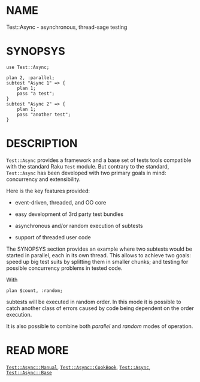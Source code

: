 NAME
====

Test::Async - asynchronous, thread-sage testing

SYNOPSYS
========

    use Test::Async;

    plan 2, :parallel;
    subtest "Async 1" => {
        plan 1;
        pass "a test";
    }
    subtest "Async 2" => {
        plan 1;
        pass "another test";
    }

DESCRIPTION
===========

`Test::Async` provides a framework and a base set of tests tools compatible with the standard Raku `Test` module. But contrary to the standard, `Test::Async` has been developed with two primary goals in mind: concurrency and extensibility.

Here is the key features provided:

  * event-driven, threaded, and OO core

  * easy development of 3rd party test bundles

  * asynchronous and/or random execution of subtests

  * support of threaded user code

The SYNOPSYS section provides an example where two subtests would be started in parallel, each in its own thread. This allows to achieve two goals: speed up big test suits by splitting them in smaller chunks; and testing for possible concurrency problems in tested code.

With

    plan $count, :random;

subtests will be executed in random order. In this mode it is possible to catch another class of errors caused by code being dependent on the order execution.

It is also possible to combine both *parallel* and *random* modes of operation.

READ MORE
=========

[`Test::Async::Manual`](https://github.com/vrurg/raku-Test-Async/blob/v0.0.900/docs/md/Test/Async/Manual.md), [`Test::Async::CookBook`](https://github.com/vrurg/raku-Test-Async/blob/v0.0.900/docs/md/Test/Async/CookBook.md), [`Test::Async`](https://github.com/vrurg/raku-Test-Async/blob/v0.0.900/docs/md/Test/Async.md), [`Test::Async::Base`](https://github.com/vrurg/raku-Test-Async/blob/v0.0.900/docs/md/Test/Async/Base.md)

